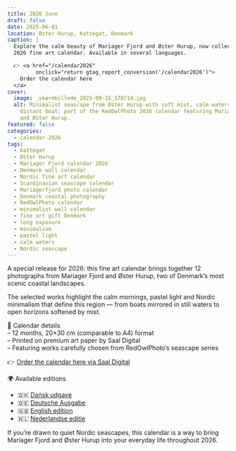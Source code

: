 ```yaml
---
title: 2026 June
draft: false
date: 2025-06-01
location: Øster Hurup, Kattegat, Denmark
caption: |
  Explore the calm beauty of Mariager Fjord and Øster Hurup, now collected in my
  2026 fine art calendar. Available in several languages.

  👉 <a href="/calendar2026"
         onclick="return gtag_report_conversion('/calendar2026')">
    Order the calendar here
  </a>
cover:
  image: _skærmbillede_2025-09-15_170714.jpg
  alt: Minimalist seascape from Øster Hurup with soft mist, calm waters and a
    distant boat; part of the RedOwlPhoto 2026 calendar featuring Mariagerfjord
    and Øster Hurup.
featured: false
categories:
  - calendar-2026
tags:
  - Kattegat
  - Øster Hurup
  - Mariager Fjord calendar 2026
  - Denmark wall calendar
  - Nordic fine art calendar
  - Scandinavian seascape calendar
  - Mariagerfjord photo calendar
  - Denmark coastal photography
  - RedOwlPhoto calendar
  - minimalist wall calendar
  - fine art gift Denmark
  - long exposure
  - minimalism
  - pastel light
  - calm waters
  - Nordic seascape
---
```

A special release for 2026:
this fine art calendar brings together 12 photographs from Mariager Fjord and Øster Hurup, two of Denmark’s most scenic coastal landscapes.

The selected works highlight the calm mornings, pastel light and Nordic minimalism that define this region — from boats mirrored in still waters to open horizons softened by mist.

📅 Calendar details  
– 12 months, 20×30 cm (comparable to A4) format  
– Printed on premium art paper by Saal Digital  
– Featuring works carefully chosen from RedOwlPhoto’s seascape series

👉 [Order the calendar here via Saal Digital](/calendar2026)

🌍 Available editions  
- 🇩🇰 [Dansk udgave](/calendar2026-dk)  
- 🇩🇪 [Deutsche Ausgabe](/calendar2026-de)  
- 🇬🇧 [English edition](/calendar2026-en)  
- 🇳🇱 [Nederlandse editie](/calendar2026-nl)

If you’re drawn to quiet Nordic seascapes, this calendar is a way to bring Mariager Fjord and Øster Hurup into your everyday life throughout 2026.

<!--more-->
